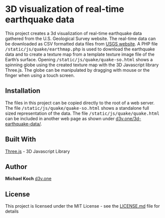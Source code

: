 # 3D visualization of real-time earthquake data

This project creates a 3d visualization of real-​time earthquake data gathered from the U.S. Geological Survey website. The real-​time data can be downloaded as CSV formatted data files from [USGS website](https://earthquake.usgs.gov/earthquakes/feed/v1.0/csv.php).
A PHP file <tt>/static/js/quake/earthmap.php</tt> is used to download the earthquake data and to create a texture map from a template texture image file of the Earth’s surface. 
Opening <tt>/static/js/quake/quake-so.html</tt> shows a spinning globe using the created texture map with the 3D Javascript library Three.js. The globe can be manipulated by dragging with mouse or the finger when using a touch screen.

## Installation

The files in this project can be copied directly to the root of a web server. 
The file <tt>/static/js/quake/quake-so.html</tt> shows a standalone full sized representation of the data.
The file <tt>/static/js/quake/quake.html</tt> can be included in another web page as shown under [d3v.one/3d-earthquake-data/](https://d3v.one/3d-earthquake-data/).

## Built With

[Three.js](https://threejs.org/) - 3D Javascript Library

## Author

**Michael Koch** [d3v.one](https://d3v.one)

## License

This project is licensed under the MIT License - see the [LICENSE.md](LICENSE.md) file for details


